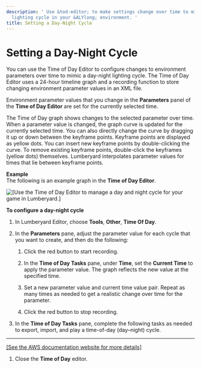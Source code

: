 ```yaml
---
description: ' Use &tod-editor; to make settings change over time to mimic a day-night
  lighting cycle in your &ALYlong; environment. '
title: Setting a Day-Night Cycle
---
```

# Setting a Day\-Night Cycle<a name="sky-tod-day-night-cycle"></a>

You can use the Time of Day Editor to configure changes to environment parameters over time to mimic a day\-night lighting cycle\. The Time of Day Editor uses a 24\-hour timeline graph and a recording function to store changing environment parameter values in an XML file\. 

Environment parameter values that you change in the **Parameters** panel of the **Time of Day Editor** are set for the currently selected time\. 

The Time of Day graph shows changes to the selected parameter over time\. When a parameter value is changed, the graph curve is updated for the currently selected time\. You can also directly change the curve by dragging it up or down between the keyframe points\. Keyframe points are displayed as yellow dots\. You can insert new keyframe points by double\-clicking the curve\. To remove existing keyframe points, double\-click the keyframes \(yellow dots\) themselves\. Lumberyard interpolates parameter values for times that lie between keyframe points\.

**Example**  
The following is an example graph in the **Time of Day Editor**\.  

![\[Use the Time of Day Editor to manage a day and night cycle for your game in Lumberyard.\]](/images/userguide/sky/sky-tod-day-night-cycle.png)

**To configure a day\-night cycle**

1. In Lumberyard Editor, choose **Tools**, **Other**, **Time Of Day**\.

1. In the **Parameters** pane, adjust the parameter value for each cycle that you want to create, and then do the following:

   1. Click the red button to start recording\.

   1. In the **Time of Day Tasks** pane, under **Time**, set the **Current Time** to apply the parameter value\. The graph reflects the new value at the specified time\.

   1. Set a new parameter value and current time value pair\. Repeat as many times as needed to get a realistic change over time for the parameter\.

   1. Click the red button to stop recording\.

1. In the **Time of Day Tasks** pane, complete the following tasks as needed to export, import, and play a time\-of\-day \(day–night\) cycle\.  
****    
[\[See the AWS documentation website for more details\]](http://docs.aws.amazon.com/lumberyard/latest/userguide/sky-tod-day-night-cycle.html)

1. Close the **Time of Day** editor\.
